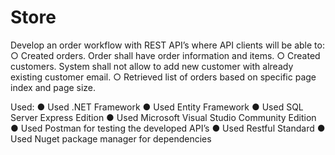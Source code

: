 # Store

Develop an order workflow with REST API’s where API clients will be able to:
○ Created orders. Order shall have order information and items.
○ Created customers. System shall not allow to add new customer with already
existing customer email.
○ Retrieved list of orders based on specific page index and page size.

Used:
● Used .NET Framework
● Used Entity Framework
● Used SQL Server Express Edition
● Used Microsoft Visual Studio Community Edition
● Used Postman for testing the developed API’s
● Used Restful Standard
● Used Nuget package manager for dependencies
